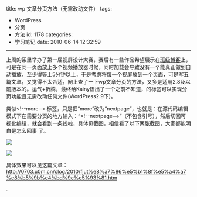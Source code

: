 title: wp 文章分页方法（无需改动文件）
tags:
  - WordPress
  - 分页
  - 方法
id: 1178
categories:
  - 学习笔记
date: 2010-06-14 12:32:59
---

上周的系里举办了第一届视屏设计大赛，赛后有一些作品希望展示在[班级博客](http://0703.u0m.cn/clog/)上，可是在同一页面放上多个视频播放器时候，同时加载会导致没有一个能真正做到自动播放，至少得等上5分钟以上，于是考虑将每一个视屏放到一个页面，可是写五篇文章，又觉得不太合适，网上查了一下wp文章分页的方法，又多是适用2.8及以前版本的。运气+折腾，最终给Kainy悟出了一个之前不知道，的标签可以实现分页功能且无需改动任何文件(WordPress2.9下)。

类似&lt;!--more--&gt; 标签，只是把“more”改为“nextpage”，也就是：在源代码编辑模式下在需要分页的地方输入：“&lt;!--nextpage--&gt;”（不包含引号），然后切回可视化编辑，就会看到一条线啦，具体见截图，相信看了以下两张截图，大家都能明白是怎么回事 了。<!--more-->

[![](http://a.kainy.cn/201006/%E6%BA%90%E4%BB%A3%E7%A0%81%E7%BC%96%E8%BE%91%E6%A8%A1%E5%BC%8F%E4%B8%8B%E5%AF%B9%E6%AF%94.png)](http://a.kainy.cn/201006/%E6%BA%90%E4%BB%A3%E7%A0%81%E7%BC%96%E8%BE%91%E6%A8%A1%E5%BC%8F%E4%B8%8B%E5%AF%B9%E6%AF%94.png)

[![](http://a.kainy.cn/201006/%E5%8F%AF%E8%A7%86%E5%8C%96%E7%BC%96%E8%BE%91%E6%A8%A1%E5%BC%8F%E4%B8%8B%E5%AF%B9%E6%AF%94.png)](http://a.kainy.cn/201006/%E5%8F%AF%E8%A7%86%E5%8C%96%E7%BC%96%E8%BE%91%E6%A8%A1%E5%BC%8F%E4%B8%8B%E5%AF%B9%E6%AF%94.png)

具体效果可以见这篇文章：http://0703.u0m.cn/clog/2010/fjut%e8%a7%86%e5%b1%8f%e5%a4%a7%e8%b5%9b%e4%bd%9c%e5%93%81.htm

.